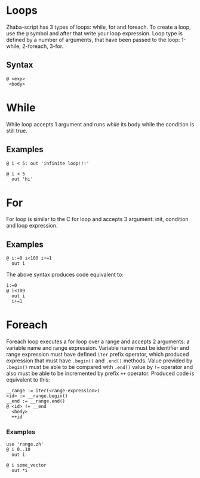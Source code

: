 # Loops

Zhaba-script has 3 types of loops: while, for and foreach. To create a loop, use the `@` symbol and after that write your loop expression. Loop type is defined by a number of arguments, that have been passed to the loop: 1-while, 2-foreach, 3-for.

## Syntax

```zh
@ <exp>
 <body>
```

# While

While loop accepts 1 argument and runs _while_ its body while the condition is still true.

## Examples

```zh
@ i < 5: out 'infinite loop!!!'
```

```zh
@ i < 5
  out 'hi'
```

# For

For loop is similar to the C for loop and accepts 3 argument: init, condition and loop expression.

## Examples

```zh
@ i:=0 i<100 i+=1
  out i
```

The above syntax produces code equivalent to:

```zh
i:=0
@ i<100
  out i
  i+=1
```

# Foreach

Foreach loop executes a for loop over a range and accepts 2 arguments: a variable name and range expression. Variable name must be identifier and range expression must have defined `iter` prefix operator, which produced expression that must have `.begin()` and `.end()` methods. Value provided by `.begin()` must be able to be compared with `.end()` value by `!=` operator and also must be able to be incremented by prefix `++` operator. Produced code is equivalent to this:

```zh
__range := iter(<range-expression>)
<id> := __range.begin()
__end := __range.end()
@ <id> != __end
  <body>
  ++id
```

### Examples

```zh
use 'range.zh'
@ i 0..10
  out i
```

```zh
@ i some_vector
  out *i
```

